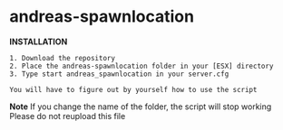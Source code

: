 # andreas-spawnlocation
**INSTALLATION** 
``` 
1. Download the repository 
2. Place the andreas-spawnlocation folder in your [ESX] directory 
3. Type start andreas_spawnlocation in your server.cfg  

You will have to figure out by yourself how to use the script 
``` 
**Note** 
If you change the name of the folder, the script will stop working  Please do not reupload this file
